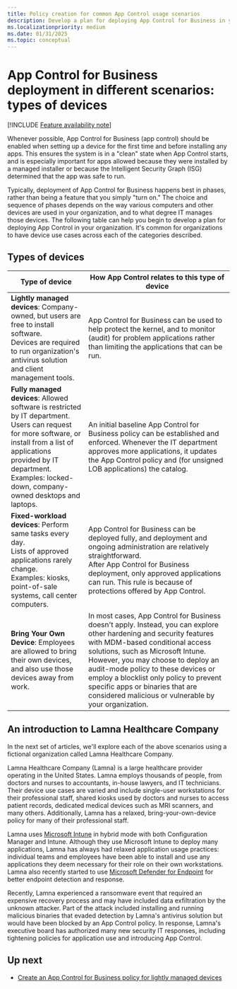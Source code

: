 ```yaml
---
title: Policy creation for common App Control usage scenarios
description: Develop a plan for deploying App Control for Business in your organization based on these common scenarios.
ms.localizationpriority: medium
ms.date: 01/31/2025
ms.topic: conceptual
---
```


# App Control for Business deployment in different scenarios: types of devices

[!INCLUDE [Feature availability note](../includes/feature-availability-note.md)]

Whenever possible, App Control for Business (app control) should be enabled when setting up a device for the first time and before installing any apps. This ensures the system is in a "clean" state when App Control starts, and is especially important for apps allowed because they were installed by a managed installer or because the Intelligent Security Graph (ISG) determined that the app was safe to run. 

Typically, deployment of App Control for Business happens best in phases, rather than being a feature that you simply "turn on." The choice and sequence of phases depends on the way various computers and other devices are used in your organization, and to what degree IT manages those devices. The following table can help you begin to develop a plan for deploying App Control in your organization. It's common for organizations to have device use cases across each of the categories described.

## Types of devices

|  Type of device                 | How App Control relates to this type of device  |
|------------------------------------|------------------------------------------------------|
| **Lightly managed devices**: Company-owned, but users are free to install software.<br>Devices are required to run organization's antivirus solution and client management tools. | App Control for Business can be used to help protect the kernel, and to monitor (audit) for problem applications rather than limiting the applications that can be run. |
| **Fully managed devices**: Allowed software is restricted by IT department.<br>Users can request for more software, or install from a list of applications provided by IT department.<br>Examples: locked-down, company-owned desktops and laptops. | An initial baseline App Control for Business policy can be established and enforced. Whenever the IT department approves more applications, it updates the App Control policy and (for unsigned LOB applications) the catalog. |
| **Fixed-workload devices**: Perform same tasks every day.<br>Lists of approved applications rarely change.<br>Examples: kiosks, point-of-sale systems, call center computers. | App Control for Business can be deployed fully, and deployment and ongoing administration are relatively straightforward.<br>After App Control for Business deployment, only approved applications can run. This rule is because of protections offered by App Control. |
| **Bring Your Own Device**: Employees are allowed to bring their own devices, and also use those devices away from work. | In most cases, App Control for Business doesn't apply. Instead, you can explore other hardening and security features with MDM-based conditional access solutions, such as Microsoft Intune. However, you may choose to deploy an audit-mode policy to these devices or employ a blocklist only policy to prevent specific apps or binaries that are considered malicious or vulnerable by your organization. |

## An introduction to Lamna Healthcare Company

In the next set of articles, we'll explore each of the above scenarios using a fictional organization called Lamna Healthcare Company.

Lamna Healthcare Company (Lamna) is a large healthcare provider operating in the United States. Lamna employs thousands of people, from doctors and nurses to accountants, in-house lawyers, and IT technicians. Their device use cases are varied and include single-user workstations for their professional staff, shared kiosks used by doctors and nurses to access patient records, dedicated medical devices such as MRI scanners, and many others. Additionally, Lamna has a relaxed, bring-your-own-device policy for many of their professional staff.

Lamna uses [Microsoft Intune](https://www.microsoft.com/microsoft-365/microsoft-endpoint-manager) in hybrid mode with both Configuration Manager and Intune. Although they use Microsoft Intune to deploy many applications, Lamna has always had relaxed application usage practices: individual teams and employees have been able to install and use any applications they deem necessary for their role on their own workstations. Lamna also recently started to use [Microsoft Defender for Endpoint](https://www.microsoft.com/microsoft-365/windows/microsoft-defender-atp) for better endpoint detection and response.

Recently, Lamna experienced a ransomware event that required an expensive recovery process and may have included data exfiltration by the unknown attacker. Part of the attack included installing and running malicious binaries that evaded detection by Lamna's antivirus solution but would have been blocked by an App Control policy. In response, Lamna's executive board has authorized many new security IT responses, including tightening policies for application use and introducing App Control.

## Up next

- [Create an App Control for Business policy for lightly managed devices](create-appcontrol-policy-for-lightly-managed-devices.md)
